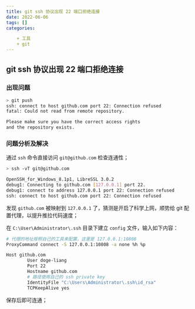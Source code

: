 ```yaml
---
title: git ssh 协议出现 22 端口拒绝连接
date: 2022-06-06
tags: []
categories:

	+ 工具
	+ git
---
```


## git ssh 协议出现 22 端口拒绝连接

### 出现问题

```BASH
> git push
ssh: connect to host github.com port 22: Connection refused
fatal: Could not read from remote repository.

Please make sure you have the correct access rights
and the repository exists.
```

### 问题分析及解决

通过 `ssh` 命令直接访问 `git@github.com` 检查连通性；

```BASH
> ssh -vT git@github.com

OpenSSH_for_Windows_8.1p1, LibreSSL 3.0.2
debug1: Connecting to github.com [127.0.0.1] port 22.
debug1: connect to address 127.0.0.1 port 22: Connection refused
ssh: connect to host github.com port 22: Connection refused
```

发现 `github.com` 被映射到 `127.0.0.1` 了，猜测是开启了科学上网，顺势给 git 配置代理，以提升推拉代码速度；

在 `C:\User\Administrator\.ssh` 目录下建立 `config` 文件，输入如下内容：

```BASH
# 代理的地址按照自己的工具来配置，这里是 127.0.0.1:10808
ProxyCommand connect -S 127.0.0.1:10808 -a none %h %p

Host github.com
        User doge-liang
        Port 22
        Hostname github.com
        # 路径使用自己的 ssh private key
        IdentityFile "C:\Users\Administrator\.ssh\id_rsa"
        TCPKeepAlive yes
```

保存后即可连通；
